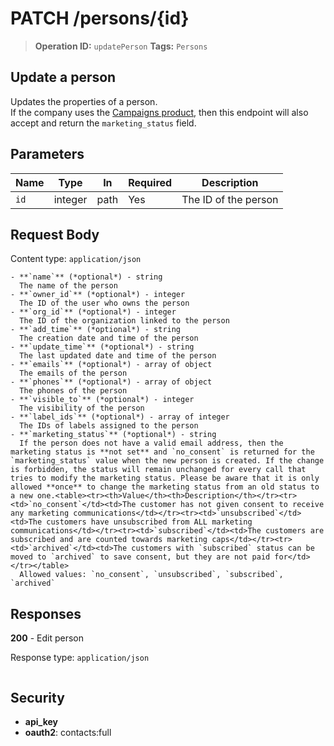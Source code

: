 # PATCH /persons/{id}

> **Operation ID:** `updatePerson`
> **Tags:** `Persons`

## Update a person

Updates the properties of a person. <br>If the company uses the [Campaigns product](https://pipedrive.readme.io/docs/campaigns-in-pipedrive-api), then this endpoint will also accept and return the `marketing_status` field.

## Parameters

| Name | Type | In | Required | Description |
|------|------|-------|----------|-------------|
| `id` | integer | path | Yes | The ID of the person |

## Request Body

Content type: `application/json`

```
- **`name`** (*optional*) - string
  The name of the person
- **`owner_id`** (*optional*) - integer
  The ID of the user who owns the person
- **`org_id`** (*optional*) - integer
  The ID of the organization linked to the person
- **`add_time`** (*optional*) - string
  The creation date and time of the person
- **`update_time`** (*optional*) - string
  The last updated date and time of the person
- **`emails`** (*optional*) - array of object
  The emails of the person
- **`phones`** (*optional*) - array of object
  The phones of the person
- **`visible_to`** (*optional*) - integer
  The visibility of the person
- **`label_ids`** (*optional*) - array of integer
  The IDs of labels assigned to the person
- **`marketing_status`** (*optional*) - string
  If the person does not have a valid email address, then the marketing status is **not set** and `no_consent` is returned for the `marketing_status` value when the new person is created. If the change is forbidden, the status will remain unchanged for every call that tries to modify the marketing status. Please be aware that it is only allowed **once** to change the marketing status from an old status to a new one.<table><tr><th>Value</th><th>Description</th></tr><tr><td>`no_consent`</td><td>The customer has not given consent to receive any marketing communications</td></tr><tr><td>`unsubscribed`</td><td>The customers have unsubscribed from ALL marketing communications</td></tr><tr><td>`subscribed`</td><td>The customers are subscribed and are counted towards marketing caps</td></tr><tr><td>`archived`</td><td>The customers with `subscribed` status can be moved to `archived` to save consent, but they are not paid for</td></tr></table>
  Allowed values: `no_consent`, `unsubscribed`, `subscribed`, `archived`
```

## Responses

**200** - Edit person

Response type: `application/json`

```

```


## Security

- **api_key**
- **oauth2**: contacts:full